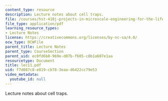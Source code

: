 ```yaml
---
content_type: resource
description: Lecture notes about cell traps.
file: /courses/hst-410j-projects-in-microscale-engineering-for-the-life-sciences-spring-2007/f7d087c8e819cb783eaad6422cc79e53_lec11.pdf
file_type: application/pdf
learning_resource_types:
- Lecture Notes
license: https://creativecommons.org/licenses/by-nc-sa/4.0/
ocw_type: OCWFile
parent_title: Lecture Notes
parent_type: CourseSection
parent_uid: ec0fd6b8-969e-d07b-f605-c8b1a607e1aa
resourcetype: Document
title: lec11.pdf
uid: f7d087c8-e819-cb78-3eaa-d6422cc79e53
video_metadata:
  youtube_id: null
---
```

Lecture notes about cell traps.